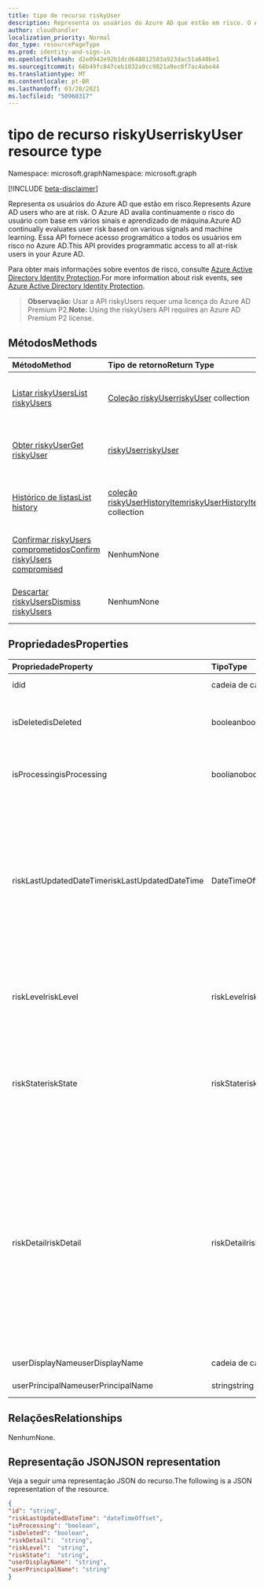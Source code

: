 ```yaml
---
title: tipo de recurso riskyUser
description: Representa os usuários do Azure AD que estão em risco. O Azure AD avalia continuamente o risco do usuário com base em vários sinais e aprendizado de máquina. Essa API fornece acesso programático a todos os usuários em risco no Azure AD.
author: cloudhandler
localization_priority: Normal
doc_type: resourcePageType
ms.prod: identity-and-sign-in
ms.openlocfilehash: d2e0942e92b1dcd648812503a923dac51a640be1
ms.sourcegitcommit: 68b49fc847ceb1032a9cc9821a9ec0f7ac4abe44
ms.translationtype: MT
ms.contentlocale: pt-BR
ms.lasthandoff: 03/20/2021
ms.locfileid: "50960317"
---
```

# <a name="riskyuser-resource-type"></a><span data-ttu-id="2bb54-105">tipo de recurso riskyUser</span><span class="sxs-lookup"><span data-stu-id="2bb54-105">riskyUser resource type</span></span>

<span data-ttu-id="2bb54-106">Namespace: microsoft.graph</span><span class="sxs-lookup"><span data-stu-id="2bb54-106">Namespace: microsoft.graph</span></span>

[!INCLUDE [beta-disclaimer](../../includes/beta-disclaimer.md)]

<span data-ttu-id="2bb54-107">Representa os usuários do Azure AD que estão em risco.</span><span class="sxs-lookup"><span data-stu-id="2bb54-107">Represents Azure AD users who are at risk.</span></span> <span data-ttu-id="2bb54-108">O Azure AD avalia continuamente o risco do usuário com base em vários sinais e aprendizado de máquina.</span><span class="sxs-lookup"><span data-stu-id="2bb54-108">Azure AD continually evaluates user risk based on various signals and machine learning.</span></span> <span data-ttu-id="2bb54-109">Essa API fornece acesso programático a todos os usuários em risco no Azure AD.</span><span class="sxs-lookup"><span data-stu-id="2bb54-109">This API provides programmatic access to all at-risk users in your Azure AD.</span></span>

<span data-ttu-id="2bb54-110">Para obter mais informações sobre eventos de risco, consulte [Azure Active Directory Identity Protection](/azure/active-directory/identity-protection/overview-identity-protection).</span><span class="sxs-lookup"><span data-stu-id="2bb54-110">For more information about risk events, see [Azure Active Directory Identity Protection](/azure/active-directory/identity-protection/overview-identity-protection).</span></span>

><span data-ttu-id="2bb54-111">**Observação:** Usar a API riskyUsers requer uma licença do Azure AD Premium P2.</span><span class="sxs-lookup"><span data-stu-id="2bb54-111">**Note:** Using the riskyUsers API requires an Azure AD Premium P2 license.</span></span>

## <a name="methods"></a><span data-ttu-id="2bb54-112">Métodos</span><span class="sxs-lookup"><span data-stu-id="2bb54-112">Methods</span></span>

| <span data-ttu-id="2bb54-113">Método</span><span class="sxs-lookup"><span data-stu-id="2bb54-113">Method</span></span>   | <span data-ttu-id="2bb54-114">Tipo de retorno</span><span class="sxs-lookup"><span data-stu-id="2bb54-114">Return Type</span></span>|<span data-ttu-id="2bb54-115">Descrição</span><span class="sxs-lookup"><span data-stu-id="2bb54-115">Description</span></span>|
|:---------------|:--------|:----------|
|[<span data-ttu-id="2bb54-116">Listar riskyUsers</span><span class="sxs-lookup"><span data-stu-id="2bb54-116">List riskyUsers</span></span>](../api/riskyusers-list.md) | <span data-ttu-id="2bb54-117">[Coleção riskyUser](riskyuser.md)</span><span class="sxs-lookup"><span data-stu-id="2bb54-117">[riskyUser](riskyuser.md) collection</span></span>|<span data-ttu-id="2bb54-118">Listar usuários arriscados e suas propriedades.</span><span class="sxs-lookup"><span data-stu-id="2bb54-118">List risky users and their properties.</span></span>|
|[<span data-ttu-id="2bb54-119">Obter riskyUser</span><span class="sxs-lookup"><span data-stu-id="2bb54-119">Get riskyUser</span></span>](../api/riskyusers-get.md) | [<span data-ttu-id="2bb54-120">riskyUser</span><span class="sxs-lookup"><span data-stu-id="2bb54-120">riskyUser</span></span>](riskyuser.md)|<span data-ttu-id="2bb54-121">Obter um usuário de risco específico e suas propriedades.</span><span class="sxs-lookup"><span data-stu-id="2bb54-121">Get a specific risky user and its properties.</span></span>|
|[<span data-ttu-id="2bb54-122">Histórico de listas</span><span class="sxs-lookup"><span data-stu-id="2bb54-122">List history</span></span>](../api/riskyuser-list-history.md) | <span data-ttu-id="2bb54-123">[coleção riskyUserHistoryItem](riskyuserhistoryitem.md)</span><span class="sxs-lookup"><span data-stu-id="2bb54-123">[riskyUserHistoryItem](riskyuserhistoryitem.md) collection</span></span>|<span data-ttu-id="2bb54-124">Obter o histórico de risco de um usuário do Azure AD.</span><span class="sxs-lookup"><span data-stu-id="2bb54-124">Get the risk history of an Azure AD user.</span></span>|
|[<span data-ttu-id="2bb54-125">Confirmar riskyUsers comprometidos</span><span class="sxs-lookup"><span data-stu-id="2bb54-125">Confirm riskyUsers compromised</span></span>](../api/riskyusers-confirmcompromised.md)|<span data-ttu-id="2bb54-126">Nenhum</span><span class="sxs-lookup"><span data-stu-id="2bb54-126">None</span></span> |<span data-ttu-id="2bb54-127">Confirme um usuário arriscado como comprometido.</span><span class="sxs-lookup"><span data-stu-id="2bb54-127">Confirm a risky user as compromised.</span></span>|
|[<span data-ttu-id="2bb54-128">Descartar riskyUsers</span><span class="sxs-lookup"><span data-stu-id="2bb54-128">Dismiss riskyUsers</span></span>](../api/riskyusers-dismiss.md)|<span data-ttu-id="2bb54-129">Nenhum</span><span class="sxs-lookup"><span data-stu-id="2bb54-129">None</span></span> | <span data-ttu-id="2bb54-130">Descartar o risco de um usuário arriscado.</span><span class="sxs-lookup"><span data-stu-id="2bb54-130">Dismiss the risk of a risky user.</span></span>|

## <a name="properties"></a><span data-ttu-id="2bb54-131">Propriedades</span><span class="sxs-lookup"><span data-stu-id="2bb54-131">Properties</span></span>

| <span data-ttu-id="2bb54-132">Propriedade</span><span class="sxs-lookup"><span data-stu-id="2bb54-132">Property</span></span>   | <span data-ttu-id="2bb54-133">Tipo</span><span class="sxs-lookup"><span data-stu-id="2bb54-133">Type</span></span>|<span data-ttu-id="2bb54-134">Descrição</span><span class="sxs-lookup"><span data-stu-id="2bb54-134">Description</span></span>|
|:---------------|:--------|:----------|
|<span data-ttu-id="2bb54-135">id</span><span class="sxs-lookup"><span data-stu-id="2bb54-135">id</span></span>|<span data-ttu-id="2bb54-136">cadeia de caracteres</span><span class="sxs-lookup"><span data-stu-id="2bb54-136">string</span></span>|<span data-ttu-id="2bb54-137">ID exclusiva do usuário em risco.</span><span class="sxs-lookup"><span data-stu-id="2bb54-137">Unique ID of the user at risk.</span></span>|
|<span data-ttu-id="2bb54-138">isDeleted</span><span class="sxs-lookup"><span data-stu-id="2bb54-138">isDeleted</span></span>|<span data-ttu-id="2bb54-139">boolean</span><span class="sxs-lookup"><span data-stu-id="2bb54-139">boolean</span></span>|<span data-ttu-id="2bb54-140">Indica se o usuário foi excluído.</span><span class="sxs-lookup"><span data-stu-id="2bb54-140">Indicates whether the user is deleted.</span></span> <span data-ttu-id="2bb54-141">Os valores possíveis são: `true` e `false`.</span><span class="sxs-lookup"><span data-stu-id="2bb54-141">Possible values are: `true`, `false`.</span></span>|
|<span data-ttu-id="2bb54-142">isProcessing</span><span class="sxs-lookup"><span data-stu-id="2bb54-142">isProcessing</span></span>|<span data-ttu-id="2bb54-143">booliano</span><span class="sxs-lookup"><span data-stu-id="2bb54-143">boolean</span></span>|<span data-ttu-id="2bb54-144">Indica se o estado de risco de um usuário está sendo processado pelo back-end.</span><span class="sxs-lookup"><span data-stu-id="2bb54-144">Indicates whether a user's risky state is being processed by the backend.</span></span>|
|<span data-ttu-id="2bb54-145">riskLastUpdatedDateTime</span><span class="sxs-lookup"><span data-stu-id="2bb54-145">riskLastUpdatedDateTime</span></span>|<span data-ttu-id="2bb54-146">DateTimeOffset</span><span class="sxs-lookup"><span data-stu-id="2bb54-146">DateTimeOffset</span></span>|<span data-ttu-id="2bb54-147">A data e a hora em que o usuário arriscado foi atualizado pela última vez.</span><span class="sxs-lookup"><span data-stu-id="2bb54-147">The date and time that the risky user was last updated.</span></span>  <span data-ttu-id="2bb54-148">O tipo DateTimeOffset representa informações de data e hora usando o formato ISO 8601 e está sempre no horário UTC.</span><span class="sxs-lookup"><span data-stu-id="2bb54-148">The DateTimeOffset type represents date and time information using ISO 8601 format and is always in UTC time.</span></span> <span data-ttu-id="2bb54-149">Por exemplo, meia-noite em UTC no dia 1º de janeiro de 2014 teria esta aparência: `2014-01-01T00:00:00Z`</span><span class="sxs-lookup"><span data-stu-id="2bb54-149">For example, midnight UTC on Jan 1, 2014 would look like this: `2014-01-01T00:00:00Z`</span></span>|
|<span data-ttu-id="2bb54-150">riskLevel</span><span class="sxs-lookup"><span data-stu-id="2bb54-150">riskLevel</span></span>|<span data-ttu-id="2bb54-151">riskLevel</span><span class="sxs-lookup"><span data-stu-id="2bb54-151">riskLevel</span></span>| <span data-ttu-id="2bb54-152">Nível do usuário arriscado detectado.</span><span class="sxs-lookup"><span data-stu-id="2bb54-152">Level of the detected risky user.</span></span> <span data-ttu-id="2bb54-153">Os valores possíveis `low` são , , , , , `medium` `high` `hidden` `none` `unknownFutureValue` .</span><span class="sxs-lookup"><span data-stu-id="2bb54-153">The possible values are `low`, `medium`, `high`, `hidden`, `none`, `unknownFutureValue`.</span></span>  |
|<span data-ttu-id="2bb54-154">riskState</span><span class="sxs-lookup"><span data-stu-id="2bb54-154">riskState</span></span>|<span data-ttu-id="2bb54-155">riskState</span><span class="sxs-lookup"><span data-stu-id="2bb54-155">riskState</span></span>| <span data-ttu-id="2bb54-156">Estado do risco do usuário.</span><span class="sxs-lookup"><span data-stu-id="2bb54-156">State of the user's risk.</span></span> <span data-ttu-id="2bb54-157">Os valores possíveis são: `none`, `confirmedSafe`, `remediated`, `dismissed`, `atRisk`, `confirmedCompromised`, `unknownFutureValue`.</span><span class="sxs-lookup"><span data-stu-id="2bb54-157">Possible values are: `none`, `confirmedSafe`, `remediated`, `dismissed`, `atRisk`, `confirmedCompromised`, `unknownFutureValue`.</span></span>  |
|<span data-ttu-id="2bb54-158">riskDetail</span><span class="sxs-lookup"><span data-stu-id="2bb54-158">riskDetail</span></span>|<span data-ttu-id="2bb54-159">riskDetail</span><span class="sxs-lookup"><span data-stu-id="2bb54-159">riskDetail</span></span>| <span data-ttu-id="2bb54-160">Os valores possíveis `none` são , , , , , , , `adminGeneratedTemporaryPassword` , , , `userPerformedSecuredPasswordChange` , , `userPerformedSecuredPasswordReset` `adminConfirmedSigninSafe` `aiConfirmedSigninSafe` `userPassedMFADrivenByRiskBasedPolicy` `adminDismissedAllRiskForUser` `adminConfirmedSigninCompromised` `hidden` `adminConfirmedUserCompromised` `unknownFutureValue` .</span><span class="sxs-lookup"><span data-stu-id="2bb54-160">The possible values are `none`, `adminGeneratedTemporaryPassword`, `userPerformedSecuredPasswordChange`, `userPerformedSecuredPasswordReset`, `adminConfirmedSigninSafe`, `aiConfirmedSigninSafe`, `userPassedMFADrivenByRiskBasedPolicy`, `adminDismissedAllRiskForUser`, `adminConfirmedSigninCompromised`, `hidden`, `adminConfirmedUserCompromised`, `unknownFutureValue`.</span></span>  |
|<span data-ttu-id="2bb54-161">userDisplayName</span><span class="sxs-lookup"><span data-stu-id="2bb54-161">userDisplayName</span></span>|<span data-ttu-id="2bb54-162">cadeia de caracteres</span><span class="sxs-lookup"><span data-stu-id="2bb54-162">string</span></span>|<span data-ttu-id="2bb54-163">Nome de exibição de usuário arriscado.</span><span class="sxs-lookup"><span data-stu-id="2bb54-163">Risky user display name.</span></span>|
|<span data-ttu-id="2bb54-164">userPrincipalName</span><span class="sxs-lookup"><span data-stu-id="2bb54-164">userPrincipalName</span></span>|<span data-ttu-id="2bb54-165">string</span><span class="sxs-lookup"><span data-stu-id="2bb54-165">string</span></span>|<span data-ttu-id="2bb54-166">Nome principal do usuário arriscado.</span><span class="sxs-lookup"><span data-stu-id="2bb54-166">Risky user principal name.</span></span>|

## <a name="relationships"></a><span data-ttu-id="2bb54-167">Relações</span><span class="sxs-lookup"><span data-stu-id="2bb54-167">Relationships</span></span>

<span data-ttu-id="2bb54-168">Nenhum</span><span class="sxs-lookup"><span data-stu-id="2bb54-168">None.</span></span>

## <a name="json-representation"></a><span data-ttu-id="2bb54-169">Representação JSON</span><span class="sxs-lookup"><span data-stu-id="2bb54-169">JSON representation</span></span>

<span data-ttu-id="2bb54-170">Veja a seguir uma representação JSON do recurso.</span><span class="sxs-lookup"><span data-stu-id="2bb54-170">The following is a JSON representation of the resource.</span></span>

<!-- {
  "blockType": "resource",
  "optionalProperties": [
    
  ],
  "keyProperty": "id",
  "@odata.type": "microsoft.graph.riskyUser"
}-->

```json
{
"id": "string",
"riskLastUpdatedDateTime": "dateTimeOffset",
"isProcessing": "boolean",
"isDeleted": "boolean",
"riskDetail":  "string",
"riskLevel":  "string",
"riskState":  "string",
"userDisplayName": "string",
"userPrincipalName": "string"
}

```

<!-- uuid: 8fcb5dbc-d5aa-4681-8e31-b001d5168d79
2015-10-25 14:57:30 UTC -->
<!-- {
  "type": "#page.annotation",
  "description": "riskyusers resource",
  "keywords": "",
  "section": "documentation",
  "tocPath": ""
}-->
